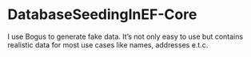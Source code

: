# DatabaseSeedingInEF-Core
I use Bogus to generate fake data. It’s not only easy to use but contains realistic data for most use cases like names, addresses e.t.c.

